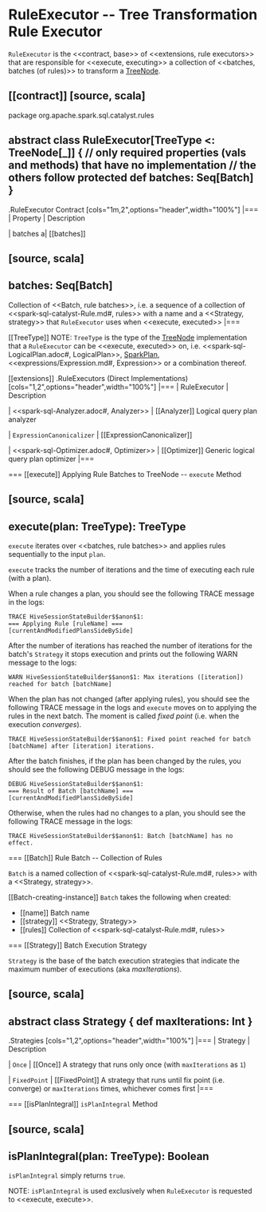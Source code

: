 # RuleExecutor -- Tree Transformation Rule Executor

`RuleExecutor` is the <<contract, base>> of <<extensions, rule executors>> that are responsible for <<execute, executing>> a collection of <<batches, batches (of rules)>> to transform a [TreeNode](catalyst/TreeNode.md).

[[contract]]
[source, scala]
----
package org.apache.spark.sql.catalyst.rules

abstract class RuleExecutor[TreeType <: TreeNode[_]] {
  // only required properties (vals and methods) that have no implementation
  // the others follow
  protected def batches: Seq[Batch]
}
----

.RuleExecutor Contract
[cols="1m,2",options="header",width="100%"]
|===
| Property
| Description

| batches
a| [[batches]]

[source, scala]
----
batches: Seq[Batch]
----

Collection of <<Batch, rule batches>>, i.e. a sequence of a collection of <<spark-sql-catalyst-Rule.md#, rules>> with a name and a <<Strategy, strategy>> that `RuleExecutor` uses when <<execute, executed>>
|===

[[TreeType]]
NOTE: `TreeType` is the type of the [TreeNode](catalyst/TreeNode.md#implementations) implementation that a `RuleExecutor` can be <<execute, executed>> on, i.e. <<spark-sql-LogicalPlan.adoc#, LogicalPlan>>, [SparkPlan](physical-operators/SparkPlan.md), <<expressions/Expression.md#, Expression>> or a combination thereof.

[[extensions]]
.RuleExecutors (Direct Implementations)
[cols="1,2",options="header",width="100%"]
|===
| RuleExecutor
| Description

| <<spark-sql-Analyzer.adoc#, Analyzer>>
| [[Analyzer]] Logical query plan analyzer

| `ExpressionCanonicalizer`
| [[ExpressionCanonicalizer]]

| <<spark-sql-Optimizer.adoc#, Optimizer>>
| [[Optimizer]] Generic logical query plan optimizer
|===

=== [[execute]] Applying Rule Batches to TreeNode -- `execute` Method

[source, scala]
----
execute(plan: TreeType): TreeType
----

`execute` iterates over <<batches, rule batches>> and applies rules sequentially to the input `plan`.

`execute` tracks the number of iterations and the time of executing each rule (with a plan).

When a rule changes a plan, you should see the following TRACE message in the logs:

```
TRACE HiveSessionStateBuilder$$anon$1:
=== Applying Rule [ruleName] ===
[currentAndModifiedPlansSideBySide]
```

After the number of iterations has reached the number of iterations for the batch's `Strategy` it stops execution and prints out the following WARN message to the logs:

```
WARN HiveSessionStateBuilder$$anon$1: Max iterations ([iteration]) reached for batch [batchName]
```

When the plan has not changed (after applying rules), you should see the following TRACE message in the logs and `execute` moves on to applying the rules in the next batch. The moment is called *fixed point* (i.e. when the execution *converges*).

```
TRACE HiveSessionStateBuilder$$anon$1: Fixed point reached for batch [batchName] after [iteration] iterations.
```

After the batch finishes, if the plan has been changed by the rules, you should see the following DEBUG message in the logs:

```
DEBUG HiveSessionStateBuilder$$anon$1:
=== Result of Batch [batchName] ===
[currentAndModifiedPlansSideBySide]
```

Otherwise, when the rules had no changes to a plan, you should see the following TRACE message in the logs:

```
TRACE HiveSessionStateBuilder$$anon$1: Batch [batchName] has no effect.
```

=== [[Batch]] Rule Batch -- Collection of Rules

`Batch` is a named collection of <<spark-sql-catalyst-Rule.md#, rules>> with a <<Strategy, strategy>>.

[[Batch-creating-instance]]
`Batch` takes the following when created:

* [[name]] Batch name
* [[strategy]] <<Strategy, Strategy>>
* [[rules]] Collection of <<spark-sql-catalyst-Rule.md#, rules>>

=== [[Strategy]] Batch Execution Strategy

`Strategy` is the base of the batch execution strategies that indicate the maximum number of executions (aka _maxIterations_).

[source, scala]
----
abstract class Strategy {
  def maxIterations: Int
}
----

.Strategies
[cols="1,2",options="header",width="100%"]
|===
| Strategy
| Description

| `Once`
| [[Once]] A strategy that runs only once (with `maxIterations` as `1`)

| `FixedPoint`
| [[FixedPoint]] A strategy that runs until fix point (i.e. converge) or `maxIterations` times, whichever comes first
|===

=== [[isPlanIntegral]] `isPlanIntegral` Method

[source, scala]
----
isPlanIntegral(plan: TreeType): Boolean
----

`isPlanIntegral` simply returns `true`.

NOTE: `isPlanIntegral` is used exclusively when `RuleExecutor` is requested to <<execute, execute>>.
